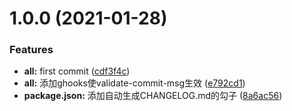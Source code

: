 # 1.0.0 (2021-01-28)


### Features

* **all:** first commit ([cdf3f4c](https://github.com/Asarua/request/commit/cdf3f4c691f99e4c7c1812c960ba622967e7bf90))
* **all:** 添加ghooks使validate-commit-msg生效 ([e792cd1](https://github.com/Asarua/request/commit/e792cd172b3c3830fb7987444072b4ba37c57e71))
* **package.json:** 添加自动生成CHANGELOG.md的勾子 ([8a6ac56](https://github.com/Asarua/request/commit/8a6ac5690d76ffad7c80b30e0a0fccd18a85edb2))



